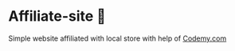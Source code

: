 # Affiliate-site :money_mouth_face:                                                  
Simple website affiliated with local store
 with help of <a href="http://johnelder.com/">Codemy.com</a>
